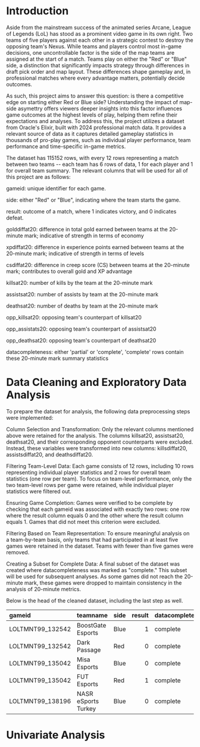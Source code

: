 # Introduction

Aside from the mainstream success of the animated series Arcane, League of Legends (LoL) has stood as a prominent video game in its own right. Two teams of five players against each other in a strategic contest to destroy the opposing team's Nexus. While teams and players control most in-game decisions, one uncontrollable factor is the side of the map teams are assigned at the start of a match.  Teams play on either the "Red" or "Blue" side, a distinction that significantly impacts strategy through differences in draft pick order and map layout. These differences shape gameplay and, in professional matches where every advantage matters, potentially decide outcomes. 

As such, this project aims to answer this question: is there a competitive edge on starting either Red or Blue side? Understanding the impact of map-side asymettry offers viewers deeper insights into this factor influences game outcomes at the highest levels of play, helping them refine their expectations and analyses. To address this, the project utilizes a dataset from Oracle's Elixir, built with 2024 professional match data. It provides a relevant source of data as it captures detailed gameplay statistics in thousands of pro-play games, such as individual player performance, team performance and time-specific in-game metrics.

The dataset has 115152 rows, with every 12 rows representing a match between two teams -- each team has 6 rows of data, 1 for each player and 1 for overall team summary. The relevant columns that will be used for all of this project are as follows:

gameid: unique identifier for each game.

side: either "Red" or "Blue", indicating where the team starts the game.  

result: outcome of a match, where 1 indicates victory, and 0 indicates defeat.

golddiffat20: difference in total gold earned between teams at the 20-minute mark; indicative of strength in terms of economy

xpdiffat20: difference in experience points earned between teams at the 20-minute mark; indicative of strength in terms of levels

csdiffat20: difference in creep score (CS) between teams at the 20-minute mark; contributes to overall gold and XP advantage

killsat20: number of kills by the team at the 20-minute mark

assistsat20: number of assists by team at the 20-minute mark

deathsat20: number of deaths by team at the 20-minute mark

opp_killsat20: opposing team's counterpart of killsat20

opp_assistats20: opposing team's counterpart of assistsat20

opp_deathsat20: opposing team's counterpart of deathsat20

datacompleteness: either 'partial' or 'complete', 'complete' rows contain these 20-minute mark summary statistics


# Data Cleaning and Exploratory Data Analysis

To prepare the dataset for analysis, the following data preprocessing steps were implemented:

Column Selection and Transformation:
    Only the relevant columns mentioned above were retained for the analysis. The columns killsat20, assistsat20, deathsat20, and their corresponding opponent counterparts were excluded. Instead, these variables were transformed into new columns: killsdiffat20, assistsdiffat20, and deathsdiffat20.

Filtering Team-Level Data:
    Each game consists of 12 rows, including 10 rows representing individual player statistics and 2 rows for overall team statistics (one row per team). To focus on team-level performance, only the two team-level rows per game were retained, while individual player statistics were filtered out.

Ensuring Game Completion:
    Games were verified to be complete by checking that each gameid was associated with exactly two rows: one row where the result column equals 0 and the other where the result column equals 1. Games that did not meet this criterion were excluded.

Filtering Based on Team Representation:
    To ensure meaningful analysis on a team-by-team basis, only teams that had participated in at least five games were retained in the dataset. Teams with fewer than five games were removed.

Creating a Subset for Complete Data:
    A final subset of the dataset was created where datacompleteness was marked as "complete." This subset will be used for subsequent analyses. As some games did not reach the 20-minute mark, these games were dropped to maintain consistency in the analysis of 20-minute metrics.

Below is the head of the cleaned dataset, including the last step as well.


| gameid           | teamname            | side   |   result | datacompleteness   |   golddiffat20 |   xpdiffat20 |   csdiffat20 |   killsdiffat20 |   assistsdiffat20 |   deathsdiffat20 |
|:-----------------|:--------------------|:-------|---------:|:-------------------|---------------:|-------------:|-------------:|----------------:|------------------:|-----------------:|
| LOLTMNT99_132542 | BoostGate Esports   | Blue   |        1 | complete           |           4248 |         2138 |           50 |               5 |                11 |               -5 |
| LOLTMNT99_132542 | Dark Passage        | Red    |        0 | complete           |          -4248 |        -2138 |          -50 |              -5 |               -11 |                5 |
| LOLTMNT99_135042 | Misa Esports        | Blue   |        0 | complete           |           1760 |         1394 |           66 |              -2 |                -4 |                2 |
| LOLTMNT99_135042 | FUT Esports         | Red    |        1 | complete           |          -1760 |        -1394 |          -66 |               2 |                 4 |               -2 |
| LOLTMNT99_138196 | NASR eSports Turkey | Blue   |        0 | complete           |           1969 |         -738 |          -16 |               4 |                 4 |               -4 |

# Univariate Analysis


